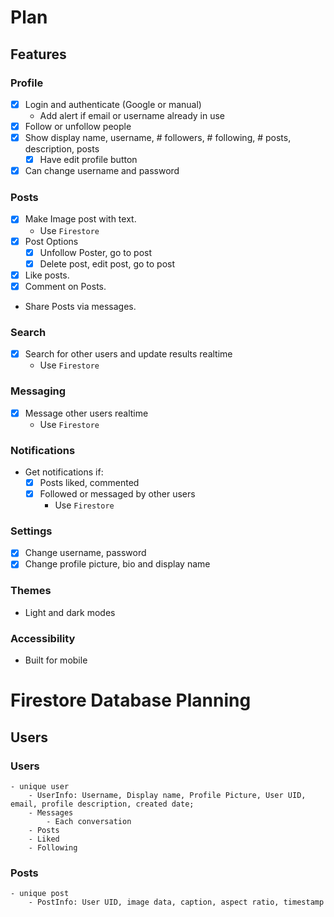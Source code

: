 # Plan

## Features

### Profile
- [x] Login and authenticate (Google or manual)
    - Add alert if email or username already in use
- [x] Follow or unfollow people
- [x] Show display name, username, # followers, # following, # posts, description, posts
    - [x] Have edit profile button
- [x] Can change username and password

### Posts 
- [x] Make Image post with text.
    - Use `Firestore`
- [x] Post Options
    - [x] Unfollow Poster, go to post
    - [x] Delete post, edit post, go to post
- [x] Like posts.
- [x] Comment on Posts.
- Share Posts via messages.

### Search
- [x] Search for other users and update results realtime
    - Use `Firestore`

### Messaging
-[x]  Message other users realtime
    - Use `Firestore`

### Notifications
- Get notifications if:
    - [x] Posts liked, commented
    - [x] Followed or messaged by other users
        - Use `Firestore`

### Settings
- [x] Change username, password
- [x] Change profile picture, bio and display name

### Themes
- Light and dark modes

### Accessibility 
- Built for mobile


# Firestore Database Planning

## Users
### Users
    - unique user
        - UserInfo: Username, Display name, Profile Picture, User UID, email, profile description, created date;
        - Messages
            - Each conversation
        - Posts
        - Liked
        - Following

### Posts
    - unique post
        - PostInfo: User UID, image data, caption, aspect ratio, timestamp
